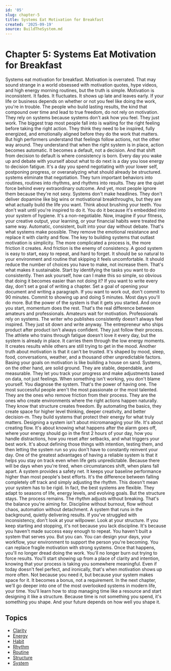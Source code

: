 ```yaml
---
id: '05'
slug: chapter-5
title: Systems Eat Motivation for Breakfast
created: '2025-09-19'
source: BuildTheSystem.md
---
```


# Chapter 5: Systems Eat Motivation for Breakfast

Systems eat motivation for breakfast.
Motivation is overrated.
That may sound strange in a world obsessed with motivation quotes, hype videos, and high energy morning routines, but the truth is simple.
Motivation is inconsistent.
It fades.
It fluctuates.
It shows up late and leaves early.
If your life or business depends on whether or not you feel like doing the work, you're in trouble.
The people who build lasting results, the kind that compound over time and lead to true freedom, do not rely on motivation.
They rely on systems because systems don't ask how you feel.
They just work.
The biggest trap most people fall into is waiting for the right feeling before taking the right action.
They think they need to be inspired, fully energized, and emotionally aligned before they do the work that matters.
But high performers understand that feelings follow actions, not the other way around.
They understand that when the right system is in place, action becomes automatic.
It becomes a default, not a decision.
And that shift from decision to default is where consistency is born.
Every day you wake up and debate with yourself about what to do next is a day you lose energy to decision fatigue.
It's a day you spend negotiating with your lower self, postponing progress, or overanalyzing what should already be structured. systems eliminate that negotiation.
They turn important behaviors into routines, routines into rhythms, and rhythms into results.
They are the quiet force behind every extraordinary outcome.
And yet, most people ignore them because they're not sexy.
Systems don't make headlines.
They don't deliver dopamine like big wins or motivational breakthroughs, but they are what actually build the life you want.
Think about brushing your teeth.
You don't wait until you're inspired to do it.
You do it because it's embedded into your system of hygiene.
It's a non-negotiable.
Now, imagine if your fitness, your creative output, your learning, or your financial habits were treated the same way.
Automatic, consistent, built into your day without debate.
That's what systems make possible.
They remove the emotional resistance and replace it with clarity and flow.
The key to building systems that outlast motivation is simplicity.
The more complicated a process is, the more friction it creates.
And friction is the enemy of consistency.
A good system is easy to start, easy to repeat, and hard to forget.
It should be so natural to your environment and routine that skipping it feels uncomfortable.
It should reduce the number of choices you have to make, not increase them.
That's what makes it sustainable.
Start by identifying the tasks you want to do consistently.
Then ask yourself, how can I make this so simple, so obvious that doing it becomes easier than not doing it?
If you want to write every day, don't set a goal of writing a chapter.
Set a goal of opening your document and writing a paragraph.
If you want to work out, don't commit to 90 minutes.
Commit to showing up and doing 5 minutes.
Most days you'll do more.
But the power of the system is that it gets you started.
And once you start, momentum does the rest.
That's the real difference between amateurs and professionals.
Amateurs wait for motivation.
Professionals rely on systems. The writer who publishes consistently doesn't always feel inspired.
They just sit down and write anyway.
The entrepreneur who ships product after product isn't always confident.
They just follow their process.
The athlete who trains through fatigue doesn't love it every day, but the system is already in place.
It carries them through the low energy moments.
It creates results while others are still trying to get in the mood.
Another truth about motivation is that it can't be trusted.
It's shaped by mood, sleep, food, conversations, weather, and a thousand other unpredictable factors.
Basing your goals on motivation is like building a house on sand.
Systems, on the other hand, are solid ground.
They are stable, dependable, and measurable.
They let you track your progress and make adjustments based on data, not just feelings.
When something isn't working, you don't blame yourself.
You diagnose the system.
That's the power of having one.
The most successful people aren't the most passionate or the most talented.
They are the ones who remove friction from their process.
They are the ones who create environments where the right actions happen naturally.
They know that structure creates freedom.
By automating the basics, they create space for higher level thinking, deeper creativity, and better decision-m.
They build systems that protect their energy for what truly matters.
Designing a system isn't about micromanaging your life.
It's about creating flow.
It's about knowing what happens after the alarm goes off, where your energy should go in the first 2 hours of your day, how you handle distractions, how you reset after setbacks, and what triggers your best work.
It's about defining those things with intention, testing them, and then letting the system run so you don't have to constantly reinvent your day.
One of the greatest advantages of having a reliable system is that it helps you stay on track even when life gets unpredictable.
Because there will be days when you're tired, when circumstances shift, when plans fall apart.
A system provides a safety net.
It keeps your baseline performance higher than most people's best efforts.
It's the difference between falling completely off track and simply adjusting the rhythm.
This doesn't mean your system has to be rigid.
In fact, the best systems are flexible.
They adapt to seasons of life, energy levels, and evolving goals.
But the structure stays.
The process remains.
The rhythm adjusts without breaking.
That's the balance you're aiming for.
Discipline without burnout, flow without chaos, automation without detachment.
A system that runs in the background, quietly delivering results.
If you've struggled with inconsistency, don't look at your willpower.
Look at your structure.
If you keep starting and stopping, it's not because you lack discipline.
It's because you haven't made success easy enough to repeat.
You haven't built a system that serves you.
But you can.
You can design your days, your workflow, your environment to support the person you're becoming.
You can replace fragile motivation with strong systems. Once that happens, you'll no longer dread doing the work.
You'll no longer burn out trying to force results.
You'll start showing up from a place of clarity and intention, knowing that your process is taking you somewhere meaningful.
Even if today doesn't feel perfect, and ironically, that's when motivation shows up more often.
Not because you need it, but because your system makes space for it.
It becomes a bonus, not a requirement.
In the next chapter, we'll go deeper into one of the most overlooked systems in modern life, your time.
You'll learn how to stop managing time like a resource and start designing it like a structure.
Because time is not something you spend, it's something you shape.
And your future depends on how well you shape it.

## Topics
- [Clarity](docs/topics/clarity.md)
- [Energy](docs/topics/energy.md)
- [Habit](docs/topics/habit.md)
- [Rhythm](docs/topics/rhythm.md)
- [Routine](docs/topics/routine.md)
- [Structure](docs/topics/structure.md)
- [System](docs/topics/system.md)
